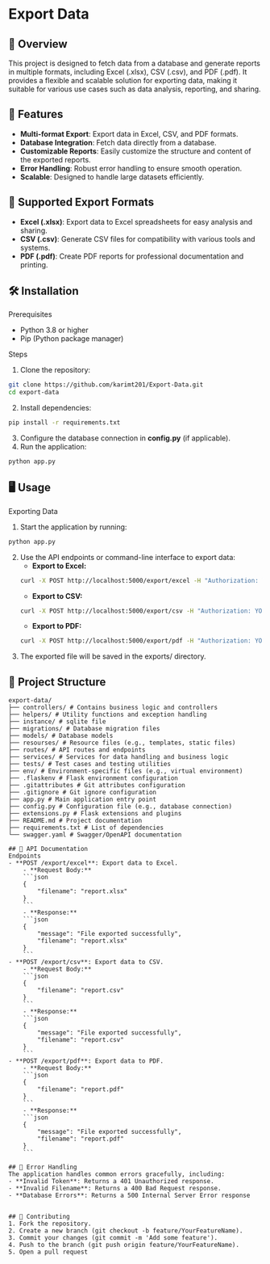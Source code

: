 # Export Data
 
## 📌 Overview
This project is designed to fetch data from a database and generate reports in multiple formats, including Excel (.xlsx), CSV (.csv), and PDF (.pdf). It provides a flexible and scalable solution for exporting data, making it suitable for various use cases such as data analysis, reporting, and sharing.

## 🚀 Features

- **Multi-format Export**: Export data in Excel, CSV, and PDF formats.
- **Database Integration**: Fetch data directly from a database.
- **Customizable Reports**: Easily customize the structure and content of the exported reports.
- **Error Handling**: Robust error handling to ensure smooth operation.
- **Scalable**: Designed to handle large datasets efficiently.

## 📂 Supported Export Formats
- **Excel (.xlsx)**: Export data to Excel spreadsheets for easy analysis and sharing.
- **CSV (.csv)**: Generate CSV files for compatibility with various tools and systems.
- **PDF (.pdf)**: Create PDF reports for professional documentation and printing.

## 🛠️ Installation
Prerequisites
- Python 3.8 or higher
- Pip (Python package manager)

Steps
1. Clone the repository:
```bash 
git clone https://github.com/karimt201/Export-Data.git
cd export-data
```
2. Install dependencies:
```bash 
pip install -r requirements.txt
```
3. Configure the database connection in **config.py** (if applicable).
4. Run the application:
```bash 
python app.py
```

## 🖥️ Usage
Exporting Data
1. Start the application by running:
```bash
python app.py
```
2. Use the API endpoints or command-line interface to export data:
    - **Export to Excel:**
    ```bash
    curl -X POST http://localhost:5000/export/excel -H "Authorization: YOUR_TOKEN" -d '{"filename": "report.xlsx"}'
    ```
    - **Export to CSV:**
    ```bash 
    curl -X POST http://localhost:5000/export/csv -H "Authorization: YOUR_TOKEN" -d '{"filename": "report.csv"}'
    ```
    - **Export to PDF:**
    ```bash
    curl -X POST http://localhost:5000/export/pdf -H "Authorization: YOUR_TOKEN" -d '{"filename": "report.pdf"}'
    ```
3. The exported file will be saved in the exports/ directory.

## 📁 Project Structure
```plaintext
export-data/
├── controllers/ # Contains business logic and controllers
├── helpers/ # Utility functions and exception handling
├── instance/ # sqlite file
├── migrations/ # Database migration files
├── models/ # Database models
├── resourses/ # Resource files (e.g., templates, static files)
├── routes/ # API routes and endpoints
├── services/ # Services for data handling and business logic
├── tests/ # Test cases and testing utilities
├── env/ # Environment-specific files (e.g., virtual environment)
├── .flaskenv # Flask environment configuration
├── .gitattributes # Git attributes configuration
├── .gitignore # Git ignore configuration
├── app.py # Main application entry point
├── config.py # Configuration file (e.g., database connection)
├── extensions.py # Flask extensions and plugins
├── README.md # Project documentation
├── requirements.txt # List of dependencies
└── swagger.yaml # Swagger/OpenAPI documentation

## 📝 API Documentation
Endpoints
- **POST /export/excel**: Export data to Excel.
    - **Request Body:**
    ```json
    {
        "filename": "report.xlsx"
    }
    ```
    - **Response:**
    ```json
    {
        "message": "File exported successfully",
        "filename": "report.xlsx"
    }
    ```
- **POST /export/csv**: Export data to CSV.
    - **Request Body:**
    ```json
    {
        "filename": "report.csv"
    }
    ```
    - **Response:**
    ```json
    {
        "message": "File exported successfully",
        "filename": "report.csv"
    }
    ```
- **POST /export/pdf**: Export data to PDF.
    - **Request Body:**
    ```json
    {
        "filename": "report.pdf"
    }
    ```
    - **Response:**
    ```json
    {
        "message": "File exported successfully",
        "filename": "report.pdf"
    }
    ```

## 🛑 Error Handling
The application handles common errors gracefully, including:
- **Invalid Token**: Returns a 401 Unauthorized response.
- **Invalid Filename**: Returns a 400 Bad Request response.
- **Database Errors**: Returns a 500 Internal Server Error response


## 🤝 Contributing
1. Fork the repository.
2. Create a new branch (git checkout -b feature/YourFeatureName).
3. Commit your changes (git commit -m 'Add some feature').
4. Push to the branch (git push origin feature/YourFeatureName).
5. Open a pull request

